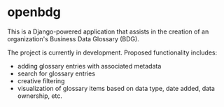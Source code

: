# openbdg
This is a Django-powered application that assists in the creation of an organization's Business Data Glossary (BDG).

The project is currently in development. Proposed functionality includes:
- adding glossary entries with associated metadata
- search for glossary entries
- creative filtering
- visualization of glossary items based on data type, date added, data ownership, etc.
